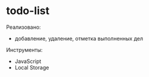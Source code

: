 # todo-list

Реализовано: 
- добавление, удаление, отметка выполненных дел

Инструменты:
- JavaScript
- Local Storage
